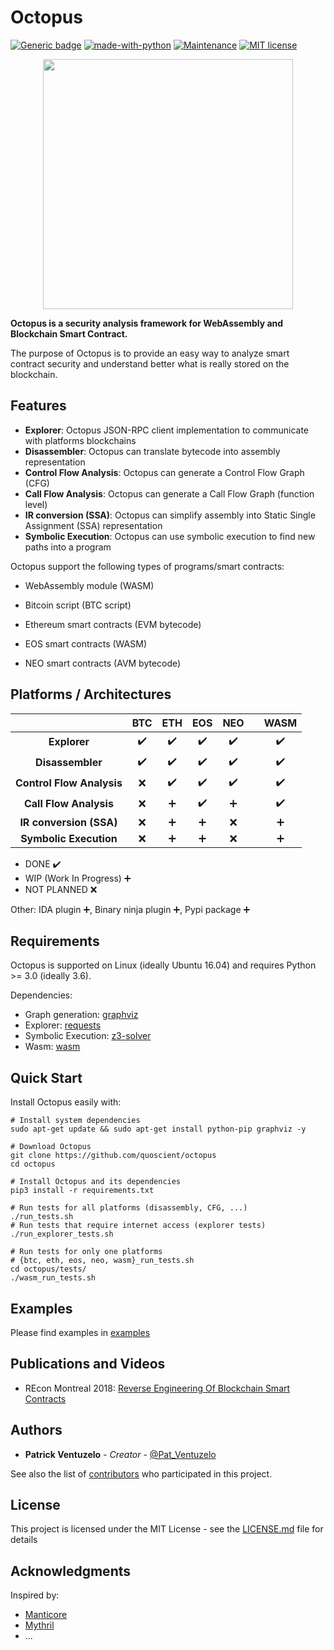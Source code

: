 # Octopus
[![Generic badge](https://img.shields.io/badge/REcon-MTL%202018-red.svg)](https://recon.cx/2018/montreal/)
[![made-with-python](https://img.shields.io/badge/Made%20with-Python-1f425f.svg)](https://www.python.org/)
[![Maintenance](https://img.shields.io/badge/Maintained%3F-yes-green.svg)](https://github.com/quoscient/octopus/graphs/commit-activity)
[![MIT license](https://img.shields.io/badge/License-MIT-blue.svg)](LICENSE.md)

<p align="center">
	<img src="/images/logo-medium.png" height="400px"/>
</p>

**Octopus is a security analysis framework for WebAssembly and Blockchain Smart Contract.**

The purpose of Octopus is to provide an easy way to analyze smart contract security and understand better what is really stored on the blockchain.


## Features

- **Explorer**: Octopus JSON-RPC client implementation to communicate with platforms blockchains
- **Disassembler**: Octopus can translate bytecode into assembly representation
- **Control Flow Analysis**: Octopus can generate a Control Flow Graph (CFG) 
- **Call Flow Analysis**: Octopus can generate a Call Flow Graph (function level) 
- **IR conversion (SSA)**: Octopus can simplify assembly into Static Single Assignment (SSA) representation
- **Symbolic Execution**: Octopus can use symbolic execution to find new paths into a program

Octopus support the following types of programs/smart contracts:

* WebAssembly module (WASM)

* Bitcoin script (BTC script)
* Ethereum smart contracts (EVM bytecode)
* EOS smart contracts (WASM)
* NEO smart contracts (AVM bytecode)


## Platforms / Architectures

|| BTC | ETH | EOS | NEO || WASM
|:--------------------:|:---:|:---:|:---:|:---:|:---:|:---:|
| **Explorer** | :heavy_check_mark: | :heavy_check_mark:| :heavy_check_mark: | :heavy_check_mark: | |  :heavy_check_mark: |
|**Disassembler** | :heavy_check_mark: | :heavy_check_mark: | :heavy_check_mark: | :heavy_check_mark: | | :heavy_check_mark: |
|**Control Flow Analysis** | :x: | :heavy_check_mark: | :heavy_check_mark: | :heavy_check_mark: | | :heavy_check_mark: |
|**Call Flow Analysis** | :x: | :heavy_plus_sign: | :heavy_check_mark: | :heavy_plus_sign: | | :heavy_check_mark: |
|**IR conversion (SSA)** | :x: | :heavy_plus_sign: | :heavy_plus_sign: | :x: | | :heavy_plus_sign: |
|**Symbolic Execution** | :x: | :heavy_plus_sign: | :heavy_plus_sign: | :x: | | :heavy_plus_sign: |

* DONE :heavy_check_mark: 
* WIP (Work In Progress) :heavy_plus_sign: 
* NOT PLANNED :x: 

Other: IDA plugin :heavy_plus_sign:, Binary ninja plugin :heavy_plus_sign:, Pypi package :heavy_plus_sign:

## Requirements

Octopus is supported on Linux (ideally Ubuntu 16.04) and requires Python >= 3.0 (ideally 3.6).

Dependencies:
* Graph generation: [graphviz](https://graphviz.gitlab.io/download/)
* Explorer: [requests](http://docs.python-requests.org/en/master/#)
* Symbolic Execution: [z3-solver](https://pypi.org/project/z3-solver/)
* Wasm: [wasm](https://github.com/athre0z/wasm)

## Quick Start

Install Octopus easily with:

```
# Install system dependencies
sudo apt-get update && sudo apt-get install python-pip graphviz -y

# Download Octopus
git clone https://github.com/quoscient/octopus
cd octopus

# Install Octopus and its dependencies
pip3 install -r requirements.txt

# Run tests for all platforms (disassembly, CFG, ...)
./run_tests.sh
# Run tests that require internet access (explorer tests)
./run_explorer_tests.sh

# Run tests for only one platforms
# {btc, eth, eos, neo, wasm}_run_tests.sh
cd octopus/tests/
./wasm_run_tests.sh
```

## Examples

Please find examples in [examples](examples)

## Publications and Videos

* REcon Montreal 2018: [Reverse Engineering Of Blockchain Smart Contracts](https://recon.cx/2018/montreal/schedule/system/event_attachments/attachments/000/000/053/original/RECON-MTL-2018-Reversing_blockchains_smart_contracts.pdf)

## Authors

* **Patrick Ventuzelo** - *Creator* - [@Pat_Ventuzelo](https://twitter.com/pat_ventuzelo)

See also the list of [contributors](https://github.com/quoscient/octopus/contributors) who participated in this project.

## License

This project is licensed under the MIT License - see the [LICENSE.md](LICENSE.md) file for details

## Acknowledgments

Inspired by:
* [Manticore](https://github.com/trailofbits/manticore)
* [Mythril](https://github.com/ConsenSys/mythril)
* ...